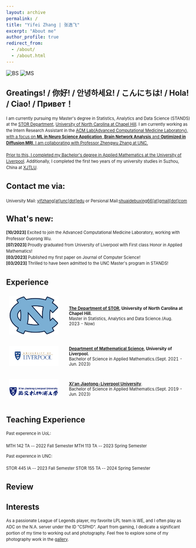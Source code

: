 ```yaml
---
layout: archive
permalink: /
title: "Yifei Zhang | 张逸飞"
excerpt: "About me"
author_profile: true
redirect_from: 
  - /about/
  - /about.html
---
```


![BS](https://img.shields.io/badge/B.S.-University%20of%20Liverpool(Applied%20Mathematics)%20(2019--2023)-yellowgreen?style=flat-square&color=181717&labelColor=orange)
![MS](https://img.shields.io/badge/M.S.-University%20of%20North%20Carolina%20at%20Chapel%20Hill%20(2023--Now)-yellowgreen?style=flat-square&color=181717&labelColor=blue)

<!-------------------->
## Greatings! / 你好! / 안녕하세요! / こんにちは! / Hola! / Ciao! / Привет！

<div style="line-height: 1.5em; font-size: 0.8em">

  I am currently pursuing my Master's degree in Statistics, Analytics and Data Science (STANDS) at the <a href="https://stor.unc.edu/">STOR Department</a>, <a href="https://www.unc.edu/">University of North Carolina at Chapel Hill</a>. I am currently working as the Intern Research Assistant in the  <a href="https://www.acmlab.org/">ACM Lab(Advanced Computational Medicine Laboratory), with a focus on <b>ML in Neuro Science Application</b> ,<b>Brain Network Analysis</b> and <b>Optimized in Diffusion MRI</b>. I am collaborating with Professor Zhengwu Zhang at UNC.<br><br>
  Prior to this, I completed my Bachelor's degree in Applied Mathematics at the <a href="https://www.liverpool.ac.uk/">University of Liverpool</a>. Additionally, I completed the first two years of my university studies in Suzhou, China at <a href="https://www.xjtlu.edu.cn">XJTLU</a>. 

  </div>

  ## Contact me via:  

  <i class="fa fa-fw fa-envelope"></i> <font style="font-size: 0.8em;">University Mail: <a href="mailto:yifzhang@unc.edu">yifzhang[at]unc[dot]edu</a> or Persional Mail:<a href="mailto:shuaidebuxing66@gmail.com">shuaidebuxing66[at]gmail[dot]com</a></font>
<br>

## What's new:

<div style="line-height: 1.5em; font-size: 0.8em">
  <p>
  <b>[10/2023]</b> Excited to join the Advanced Computational Medicine Laboratory, working with Professor Guorong Wu. <br>
  <b>[07/2023]</b> Proudly graduated from University of Liverpool with First class Honor in Applied Mathematics!  <br>
  <b>[03/2023]</b> Published my first paper on Journal of Computer Science!<br>
  <b>[03/2023]</b> Thrilled to have been admitted to the UNC Master's program in STANDS!<br>
  </p>
</div>

## Experience
<!-- <h2><b>Experience</b></h2> -->
<table style="width:100%;border:0px;border-spacing:0px;border-collapse:separate;margin-right:0;margin-left:0;font-size:0.8em;">
  
  <tr>
    <td style="padding:8px;width:30%;vertical-align:middle;border:none;">
      <img src='images/unclogo.png' width="200">
    </td>
    <td style="padding:20px;width:70%;vertical-align:middle;border-right:none;border:none;">
      <b><a href="https://grainger.illinois.edu">The Department of STOR</a>, University of North Carolina at Chapel Hill.</b>
      <br>
      Master in Statistics, Analytics and Data Science.(Aug. 2023 - Now)
      <br>
    </td>
  </tr>

  <tr>
    <td style="padding:8px;width:30%;vertical-align:middle;border:none;">
      <img src='images/liverpoollogo.png' width="200">
    </td>
    <td style="padding:20px;width:70%;vertical-align:middle;border-right:none;border:none;">
      <b> <a href="https://www.liverpool.ac.uk/mathematical-sciences/">  Department of Mathematical Science</a>, University of Liverpool.</b>
      <br>
      Bachelor of Science in Applied Mathematics.(Sept. 2021 - Jun. 2023)
      <br>
    </td>
  </tr>
  
  <tr>
    <td style="padding:8px;width:30%;vertical-align:middle;border:none;">
      <img src='images/xjtlulogo.png' width="200">
    </td>
    <td style="padding:20px;width:70%;vertical-align:middle;border-right:none;border:none;">
      <a href="https://www.xjtlu.edu.cn/zh"><b>Xi'an Jiaotong-Liverpool University</b></a>.
      <br>
      Bachelor of Science in Applied Mathematics.(Sept. 2019 - Jun. 2023)
      <br>
    </td>
  </tr>
</table>

## Teaching Experience 
<div>
  <div style="line-height: 1.5em; font-size: 0.8em">
  Past experence in UoL: <br><br>
  MTH 142 TA      -- 2022 Fall Semester
  MTH 113 TA       -- 2023 Spring Semester<br>

  Past experence in UNC: <br><br>
  STOR 445 IA      -- 2023 Fall Semester
  STOR 155 TA       -- 2024 Spring Semester<br>
  
  </div>
</div>

## Review
<div style="width: 70%; margin-left: 0; position: relative; z-index: 1000;">
<script type='text/javascript' id='clustrmaps' src='//cdn.clustrmaps.com/map_v2.js?cl=000000&w=a&t=n&d=VCWWBgKqEMgmcCbiQIfHQEbjof7zEBNTXPZDf91Iags&co=ffffff&cmo=8692ff&cmn=00cf84&ct=000000'></script>
</div>

## Interests

<div style="line-height: 1.5em; font-size: 0.8em">

As a passionate League of Legends player, my favorite LPL team is WE, and I often play as ADC on the N.A. server under the ID "CSPHD". Apart from gaming, I dedicate a significant portion of my time to working out and photography. Feel free to explore some of my photography work in the <a href ="https://seanzh30.github.io//gallery/">gallery</a>.

</div>
